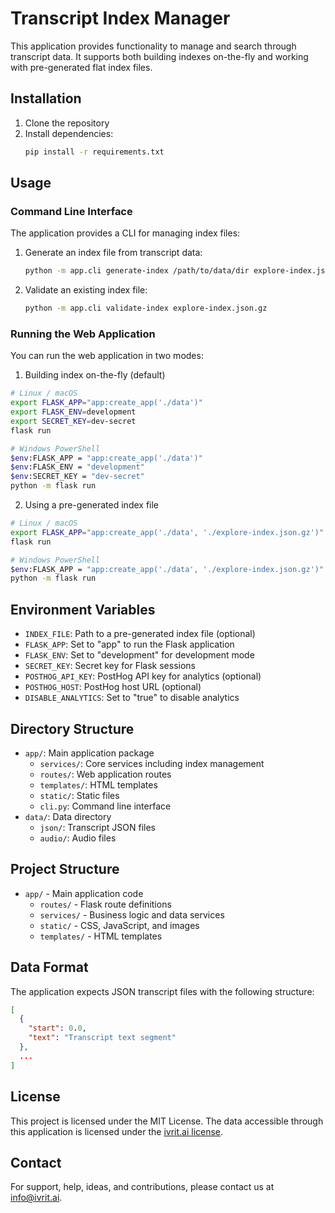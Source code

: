 # Transcript Index Manager

This application provides functionality to manage and search through transcript data. It supports both building indexes on-the-fly and working with pre-generated flat index files.

## Installation

1. Clone the repository
2. Install dependencies:
   ```bash
   pip install -r requirements.txt
   ```

## Usage

### Command Line Interface

The application provides a CLI for managing index files:

1. Generate an index file from transcript data:
   ```bash
   python -m app.cli generate-index /path/to/data/dir explore-index.json.gz
   ```

2. Validate an existing index file:
   ```bash
   python -m app.cli validate-index explore-index.json.gz
   ```

### Running the Web Application

You can run the web application in two modes:


1. Building index on-the-fly (default)

```bash
# Linux / macOS
export FLASK_APP="app:create_app('./data')"
export FLASK_ENV=development
export SECRET_KEY=dev-secret
flask run

# Windows PowerShell
$env:FLASK_APP = "app:create_app('./data')"
$env:FLASK_ENV = "development"
$env:SECRET_KEY = "dev-secret"
python -m flask run
```

2. Using a pre-generated index file

```bash
# Linux / macOS
export FLASK_APP="app:create_app('./data', './explore-index.json.gz')"
flask run

# Windows PowerShell
$env:FLASK_APP = "app:create_app('./data', './explore-index.json.gz')"
python -m flask run
```


## Environment Variables

- `INDEX_FILE`: Path to a pre-generated index file (optional)
- `FLASK_APP`: Set to "app" to run the Flask application
- `FLASK_ENV`: Set to "development" for development mode
- `SECRET_KEY`: Secret key for Flask sessions
- `POSTHOG_API_KEY`: PostHog API key for analytics (optional)
- `POSTHOG_HOST`: PostHog host URL (optional)
- `DISABLE_ANALYTICS`: Set to "true" to disable analytics

## Directory Structure

- `app/`: Main application package
  - `services/`: Core services including index management
  - `routes/`: Web application routes
  - `templates/`: HTML templates
  - `static/`: Static files
  - `cli.py`: Command line interface
- `data/`: Data directory
  - `json/`: Transcript JSON files
  - `audio/`: Audio files

## Project Structure

- `app/` - Main application code
  - `routes/` - Flask route definitions
  - `services/` - Business logic and data services
  - `static/` - CSS, JavaScript, and images
  - `templates/` - HTML templates

## Data Format

The application expects JSON transcript files with the following structure:
```json
[
  {
    "start": 0.0,
    "text": "Transcript text segment"
  },
  ...
]
```

## License

This project is licensed under the MIT License. The data accessible through this application is licensed under the [ivrit.ai license](https://www.ivrit.ai/en/the-license/).

## Contact

For support, help, ideas, and contributions, please contact us at [info@ivrit.ai](mailto:info@ivrit.ai).
